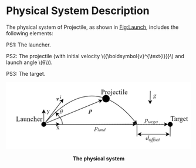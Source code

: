 # Physical System Description

The physical system of Projectile, as shown in [Fig:Launch](), includes the following elements:

PS1: The launcher.

PS2: The projectile (with initial velocity \\({\boldsymbol{v}^{\text{i}}}\\) and launch angle \\(θ\\)).

PS3: The target.

![Launch](./images/Launch.jpg)
**<p align="center">The physical system</p>**
